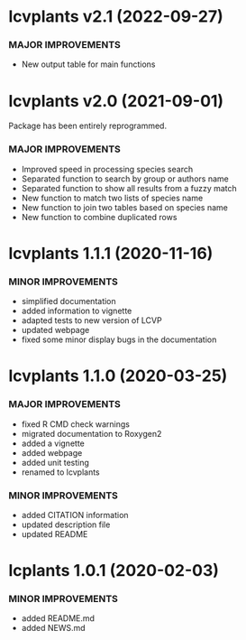 lcvplants v2.1 (2022-09-27)
=========================
### MAJOR IMPROVEMENTS
  * New output table for main functions
  
lcvplants v2.0 (2021-09-01)
=========================
Package has been entirely reprogrammed. 

### MAJOR IMPROVEMENTS
  * Improved speed in processing species search 
  * Separated function to search by group or authors name
  * Separated function to show all results from a fuzzy match
  * New function to match two lists of species name
  * New function to join two tables based on species name
  * New function to combine duplicated rows
  

lcvplants 1.1.1 (2020-11-16)
=========================
### MINOR IMPROVEMENTS
  * simplified documentation
  * added information to vignette
  * adapted tests to new version of LCVP
  * updated webpage
  * fixed some minor display bugs in the documentation
  
lcvplants 1.1.0 (2020-03-25)
=========================
### MAJOR IMPROVEMENTS
  * fixed R CMD check warnings
  * migrated documentation to Roxygen2
  * added a vignette
  * added webpage
  * added unit testing
  * renamed to lcvplants

### MINOR IMPROVEMENTS
  * added CITATION information
  * updated description file
  * updated README

lcplants 1.0.1 (2020-02-03)
=========================
### MINOR IMPROVEMENTS
  * added README.md
  * added NEWS.md
  